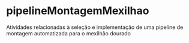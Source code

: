 # pipelineMontagemMexilhao
Atividades relacionadas à seleção e implementação de uma pipeline de montagem automatizada para o mexilhão dourado
